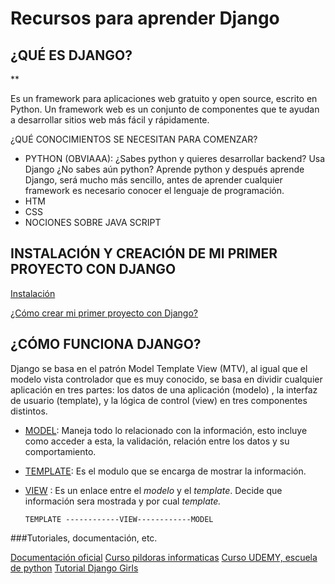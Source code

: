 # Recursos para aprender Django 

## ¿QUÉ ES DJANGO?

**

Es un framework para aplicaciones web gratuito y open source, escrito en Python. Un framework web es un conjunto de componentes que te ayudan a desarrollar sitios web más fácil y rápidamente.

¿QUÉ CONOCIMIENTOS SE NECESITAN PARA COMENZAR?
* PYTHON (OBVIAAA): ¿Sabes python y quieres desarrollar backend? Usa Django
¿No sabes aún python? Aprende python y después aprende Django, será mucho más sencillo, antes de aprender cualquier framework es necesario conocer el lenguaje de programación.
* HTM
* CSS
* NOCIONES SOBRE JAVA SCRIPT


## INSTALACIÓN Y CREACIÓN DE MI PRIMER PROYECTO CON DJANGO


[Instalación](https://github.com/BettySanchez7/Django_recursos/blob/main/Docs/Instalaci%C3%B3n.md)

[¿Cómo crear mi primer proyecto con Django?](https://github.com/BettySanchez7/Django_recursos/blob/main/Docs/Mi_primer_proyecto.md)


## ¿CÓMO FUNCIONA DJANGO?

Django se basa en el patrón Model Template View (MTV), al igual que el modelo vista controlador que es muy conocido, se basa en dividir cualquier aplicación en tres partes: los datos de una aplicación (modelo) , la interfaz de usuario (template), y la lógica de control (view) en tres componentes distintos.

* [MODEL](https://github.com/BettySanchez7/Django_recursos/blob/main/Docs/Model.md):  Maneja todo lo relacionado con la información, esto incluye como acceder a esta, la validación, relación entre los datos y su comportamiento.
* [TEMPLATE](): Es el modulo que se encarga de mostrar la información.
* [VIEW]() : Es un enlace entre el _modelo_ y el _template_. Decide que información sera mostrada y por cual _template._

      TEMPLATE ------------VIEW------------MODEL
      





###Tutoriales, documentación, etc.

[Documentación oficial](https://docs.djangoproject.com/en/3.1/)
[Curso pildoras informaticas](https://www.youtube.com/watch?v=7XO1AzwkPPE&list=PLU8oAlHdN5BmfvwxFO7HdPciOCmmYneAB&index=1)
[Curso UDEMY, escuela de python](https://www.udemy.com/share/102KMUB0ATeVZRR3o=/)
[Tutorial Django Girls](https://argentinaenpython.com/django-girls/tutorial/)
